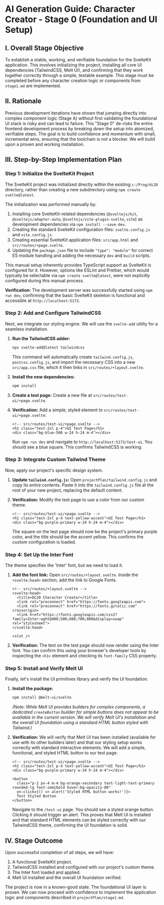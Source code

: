 # AI Generation Guide: Character Creator - Stage 0 (Foundation and UI Setup)

## I. Overall Stage Objective
To establish a stable, working, and verifiable foundation for the SvelteKit application. This involves initializing the project, installing all core UI dependencies (TailwindCSS, Melt UI), and confirming that they work together correctly through a simple, testable example. This stage must be completed before any character creation logic or components from `stage1.md` are implemented.

## II. Rationale
Previous development iterations have shown that jumping directly into complex component logic (Stage A) without first validating the foundational UI stack is risky and can lead to failure. This "Stage 0" de-risks the entire frontend development process by breaking down the setup into atomized, verifiable steps. The goal is to build confidence and momentum with small, incremental wins, ensuring that the toolchain is not a blocker. We will build upon a proven and working installation.

## III. Step-by-Step Implementation Plan

### Step 1: Initialize the SvelteKit Project
The SvelteKit project was initialized directly within the existing `c:/Prog/dc20` directory, rather than creating a new subdirectory using `npm create svelte@latest`.

The initialization was performed manually by:
1.  Installing core SvelteKit-related dependencies (`@sveltejs/kit`, `@sveltejs/adapter-auto`, `@sveltejs/vite-plugin-svelte`, `vite`) as development dependencies via `npm install --save-dev`.
2.  Creating the standard SvelteKit configuration files: `svelte.config.js` and `vite.config.js`.
3.  Creating essential SvelteKit application files: `src/app.html` and `src/routes/+page.svelte`.
4.  Updating the `package.json` file to include `"type": "module"` for correct ES module handling and adding the necessary `dev` and `build` scripts.

This manual setup inherently provides TypeScript support as SvelteKit is configured for it. However, options like ESLint and Prettier, which would typically be selectable via `npm create svelte@latest`, were not explicitly configured during this manual process.

**Verification:** The development server was successfully started using `npm run dev`, confirming that the basic SvelteKit skeleton is functional and accessible at `http://localhost:5173`.

### Step 2: Add and Configure TailwindCSS
Next, we integrate our styling engine. We will use the `svelte-add` utility for a seamless installation.

1.  **Run the TailwindCSS adder:**
    ```bash
    npx svelte-add@latest tailwindcss
    ```
    This command will automatically create `tailwind.config.js`, `postcss.config.js`, and import the necessary CSS into a new `src/app.css` file, which it then links in `src/routes/+layout.svelte`.

2.  **Install the new dependencies:**
    ```bash
    npm install
    ```

3.  **Create a test page:** Create a new file at `src/routes/test-ui/+page.svelte`.

4.  **Verification:** Add a simple, styled element to `src/routes/test-ui/+page.svelte`:
    ```svelte
    <!-- src/routes/test-ui/+page.svelte -->
    <h1 class="text-2xl p-4">UI Test Page</h1>
    <div class="bg-blue-500 w-24 h-24 m-4"></div>
    ```
    Run `npm run dev` and navigate to `http://localhost:5173/test-ui`. You should see a blue square. This confirms TailwindCSS is working.

### Step 3: Integrate Custom Tailwind Theme
Now, apply our project's specific design system.

1.  **Update `tailwind.config.js`:** Open `projectPlan/tailwind.config.js` and copy its entire contents. Paste it into the `tailwind.config.js` file at the root of your new project, replacing the default content.

2.  **Verification:** Modify the test page to use a color from our custom theme.
    ```svelte
    <!-- src/routes/test-ui/+page.svelte -->
    <h1 class="text-2xl p-4 text-yellow-accent">UI Test Page</h1>
    <div class="bg-purple-primary w-24 h-24 m-4"></div>
    ```
    The square on the test page should now be the project's primary purple color, and the title should be the accent yellow. This confirms the custom configuration is loaded.

### Step 4: Set Up the Inter Font
The theme specifies the 'Inter' font, but we need to load it.

1.  **Add the font link:** Open `src/routes/+layout.svelte`. Inside the `<svelte:head>` section, add the link to Google Fonts.
    ```svelte
    <!-- src/routes/+layout.svelte -->
    <svelte:head>
      <title>DC20 Character Creator</title>
      <link rel="preconnect" href="https://fonts.googleapis.com">
      <link rel="preconnect" href="https://fonts.gstatic.com" crossorigin>
      <link href="https://fonts.googleapis.com/css2?family=Inter:wght@400;500;600;700;800&display=swap" rel="stylesheet">
    </svelte:head>

    <slot />
    ```

2.  **Verification:** The text on the test page should now render using the Inter font. You can confirm this using your browser's developer tools by inspecting the `<h1>` element and checking its `font-family` CSS property.

### Step 5: Install and Verify Melt UI
Finally, let's install the UI primitives library and verify the UI foundation.

1.  **Install the package:**
    ```bash
    npm install @melt-ui/svelte
    ```
    *(Note: While Melt UI provides builders for complex components, a dedicated `createButton` builder for simple buttons does not appear to be available in the current version. We will verify Melt UI's installation and the overall UI foundation using a standard HTML button styled with Tailwind.)*

2.  **Verification:** We will verify that Melt UI has been installed (available for use with its other builders later) and that our styling setup works correctly with standard interactive elements. We will add a simple, functional, and styled HTML button to our test page.
    ```svelte
    <!-- src/routes/test-ui/+page.svelte -->
    <h1 class="text-2xl p-4 text-yellow-accent">UI Test Page</h1>
    <div class="bg-purple-primary w-24 h-24 m-4"></div>

    <button
      class="p-2 px-4 m-4 bg-orange-secondary text-light-text-primary rounded-lg font-semibold hover:bg-opacity-80"
      on:click={() => alert('Styled HTML button works!')}>
      Test Styled Button
    </button>
    ```
    Navigate to the `/test-ui` page. You should see a styled orange button. Clicking it should trigger an alert. This proves that Melt UI is installed and that standard HTML elements can be styled correctly with our TailwindCSS theme, confirming the UI foundation is solid.

## IV. Stage Outcome
Upon successful completion of all steps, we will have:
1.  A functional SvelteKit project.
2.  TailwindCSS installed and configured with our project's custom theme.
3.  The Inter font loaded and applied.
4.  Melt UI installed and the overall UI foundation verified.

The project is now in a known-good state. The foundational UI layer is proven. We can now proceed with confidence to implement the application logic and components described in `projectPlan/stage1.md`.
